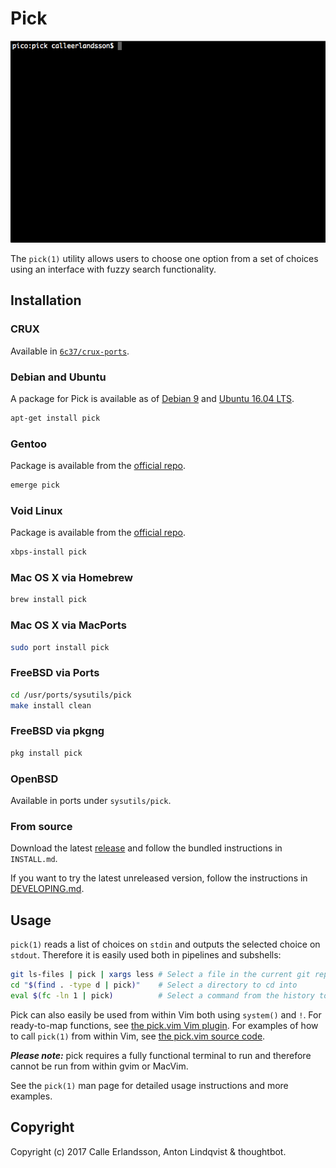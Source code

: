 # Pick

![pick(1) usage](screencast.gif)

The `pick(1)` utility allows users to choose one option from a set of choices
using an interface with fuzzy search functionality.

## Installation

### CRUX

Available in [`6c37/crux-ports`][Crux].

### Debian and Ubuntu

A package for Pick is available as of [Debian 9][Debian]
and [Ubuntu 16.04 LTS][Ubuntu].

```sh
apt-get install pick
```

### Gentoo

Package is available from the [official repo][Gentoo].

```sh
emerge pick
```

### Void Linux

Package is available from the [official repo][Void].

```sh
xbps-install pick
```

### Mac OS X via Homebrew

```sh
brew install pick
```

### Mac OS X via MacPorts

```sh
sudo port install pick
```

### FreeBSD via Ports

```sh
cd /usr/ports/sysutils/pick
make install clean
```

### FreeBSD via pkgng

```sh
pkg install pick
```

### OpenBSD

Available in ports under `sysutils/pick`.

### From source

Download the latest [release] and follow the bundled instructions in
`INSTALL.md`.

If you want to try the latest unreleased version,
follow the instructions in [DEVELOPING.md][current].

[Crux]: https://github.com/6c37/crux-ports
[Debian]: https://packages.debian.org/stretch/pick
[Gentoo]: https://packages.gentoo.org/packages/sys-apps/pick
[Void]: https://github.com/voidlinux/void-packages/blob/master/srcpkgs/pick/template
[Ubuntu]: https://packages.ubuntu.com/xenial/pick
[current]: https://github.com/calleerlandsson/pick/blob/master/DEVELOPING.md
[release]: https://github.com/calleerlandsson/pick/releases/

## Usage

`pick(1)` reads a list of choices on `stdin` and outputs the selected choice on
`stdout`. Therefore it is easily used both in pipelines and subshells:

```sh
git ls-files | pick | xargs less # Select a file in the current git repository to view in less
cd "$(find . -type d | pick)"    # Select a directory to cd into
eval $(fc -ln 1 | pick)          # Select a command from the history to execute
```

Pick can also easily be used from within Vim both using `system()` and `!`. For
ready-to-map functions, see [the pick.vim Vim plugin]. For examples of how to
call `pick(1)` from within Vim, see [the pick.vim source code].

***Please note:*** pick requires a fully functional terminal to run and
therefore cannot be run from within gvim or MacVim.

See the `pick(1)` man page for detailed usage instructions and more examples.

[the pick.vim Vim plugin]: https://github.com/calleerlandsson/pick.vim/
[the pick.vim source code]: https://github.com/calleerlandsson/pick.vim/blob/master/plugin/pick.vim

## Copyright

Copyright (c) 2017 Calle Erlandsson, Anton Lindqvist & thoughtbot.

